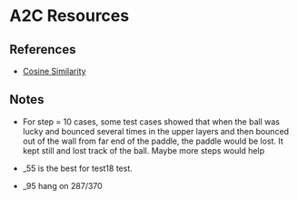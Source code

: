 # A2C Resources

## References

* [Cosine Similarity](https://www.machinelearningplus.com/nlp/cosine-similarity/)

## Notes

* For step = 10 cases, some test cases showed that when the ball was lucky and bounced several times in the upper layers and then bounced out of the wall from far end of the paddle, the paddle would be lost. It kept still and lost track of the ball. Maybe more steps would help

* _55 is the best for test18 test.

* _95 hang on 287/370